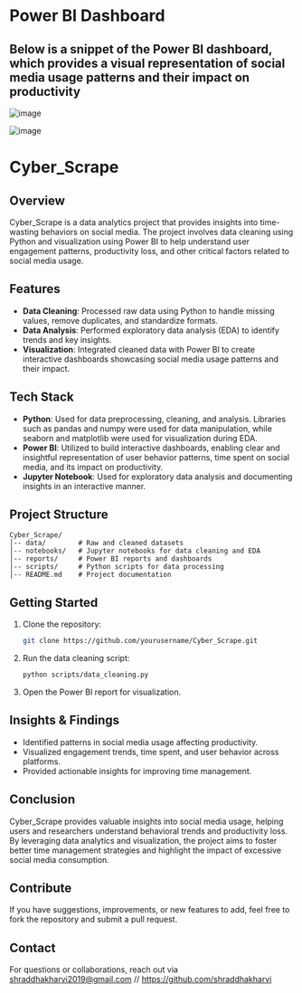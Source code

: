 # Power BI Dashboard
## Below is a snippet of the Power BI dashboard, which provides a visual representation of social media usage patterns and their impact on productivity
![image](https://github.com/user-attachments/assets/eac156e9-565d-4b5a-9458-7df6c8676f38)

![image](https://github.com/user-attachments/assets/20102519-09c4-4cca-883c-098374b2d74d)

# Cyber_Scrape

## Overview
Cyber_Scrape is a data analytics project that provides insights into time-wasting behaviors on social media. The project involves data cleaning using Python and visualization using Power BI to help understand user engagement patterns, productivity loss, and other critical factors related to social media usage.

## Features
- **Data Cleaning**: Processed raw data using Python to handle missing values, remove duplicates, and standardize formats.
- **Data Analysis**: Performed exploratory data analysis (EDA) to identify trends and key insights.
- **Visualization**: Integrated cleaned data with Power BI to create interactive dashboards showcasing social media usage patterns and their impact.

## Tech Stack
- **Python**: Used for data preprocessing, cleaning, and analysis. Libraries such as pandas and numpy were used for data manipulation, while seaborn and matplotlib were used for visualization during EDA.
- **Power BI**: Utilized to build interactive dashboards, enabling clear and insightful representation of user behavior patterns, time spent on social media, and its impact on productivity.
- **Jupyter Notebook**: Used for exploratory data analysis and documenting insights in an interactive manner.

## Project Structure
```
Cyber_Scrape/
│-- data/        # Raw and cleaned datasets
│-- notebooks/   # Jupyter notebooks for data cleaning and EDA
│-- reports/     # Power BI reports and dashboards
│-- scripts/     # Python scripts for data processing
│-- README.md    # Project documentation
```

## Getting Started
1. Clone the repository:
   ```bash
   git clone https://github.com/yourusername/Cyber_Scrape.git
   ```
2. Run the data cleaning script:
   ```bash
   python scripts/data_cleaning.py
   ```
3. Open the Power BI report for visualization.

## Insights & Findings
- Identified patterns in social media usage affecting productivity.
- Visualized engagement trends, time spent, and user behavior across platforms.
- Provided actionable insights for improving time management.

## Conclusion
Cyber_Scrape provides valuable insights into social media usage, helping users and researchers understand behavioral trends and productivity loss. By leveraging data analytics and visualization, the project aims to foster better time management strategies and highlight the impact of excessive social media consumption.

## Contribute
If you have suggestions, improvements, or new features to add, feel free to fork the repository and submit a pull request.

## Contact
For questions or collaborations, reach out via shraddhakharvi2019@gmail.com //  https://github.com/shraddhakharvi 


